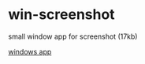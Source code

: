 # win-screenshot
small window app for screenshot (17kb)

[windows app](https://github.com/parsgit/win-screenshot/releases/download/1.0.0/win_screenshot.zip)
